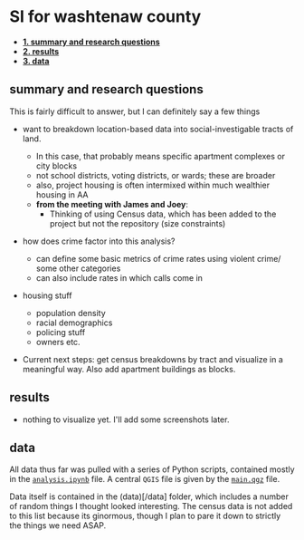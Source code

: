 # SI for washtenaw county

<!--ts-->
* [**1. summary and research questions**](#summary-and-research-questions)
* [**2. results**](#results)
* [**3. data**](#data)

<!--te-->

## summary and research questions

This is fairly difficult to answer, but I can definitely say a few things

* want to breakdown location-based data into social-investigable tracts of land. 
    * In this case, that probably means specific apartment complexes or city blocks
    * not school districts, voting districts, or wards; these are broader
    * also, project housing is often intermixed within much wealthier housing in AA
    * **from the meeting with James and Joey**:
        * Thinking of using Census data, which has been added to the project but not the repository (size constraints)

* how does crime factor into this analysis?
    * can define some basic metrics of crime rates using violent crime/ some other categories
    * can also include rates in which calls come in

* housing stuff
    * population density
    * racial demographics
    * policing stuff
    * owners etc.

* Current next steps: get census breakdowns by tract and visualize in a meaningful way. Also add apartment buildings as blocks.

## results

* nothing to visualize yet. I'll add some screenshots later.

## data

All data thus far was pulled with a series of Python scripts, contained mostly in the [`analysis.ipynb`](/analysis.ipynb) file. A central `QGIS` file is given by the [`main.qgz`](/main.qgz) file.

Data itself is contained in the (data)[/data] folder, which includes a number of random things I thought looked interesting. The census data is not added to this list because its ginormous, though I plan to pare it down to strictly the things we need ASAP. 